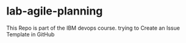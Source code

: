 # lab-agile-planning

This Repo is part of the IBM devops course.
trying to Create an Issue Template in GitHub
